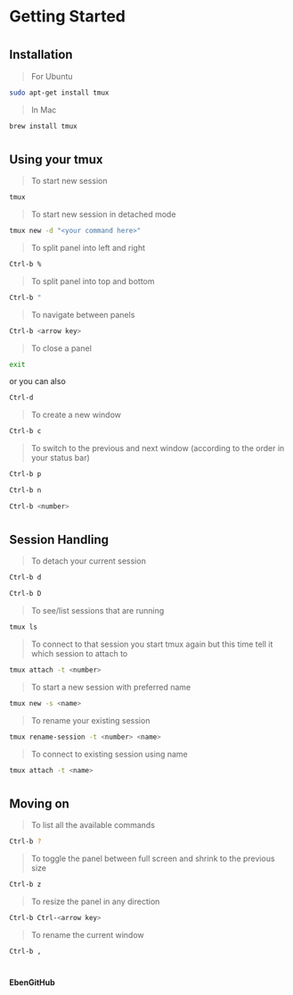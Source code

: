 # Getting Started
#
## Installation
> For Ubuntu
```bash
sudo apt-get install tmux
```
> In Mac
```bash
brew install tmux
```
#
## Using your tmux
> To start new session
```bash
tmux
```
> To start new session in detached mode
```bash
tmux new -d "<your command here>"
```
> To split panel into left and right
```bash
Ctrl-b %
```
> To split panel into top and bottom
```bash
Ctrl-b "
```
> To navigate between panels
```bash
Ctrl-b <arrow key>
```
> To close a panel
```bash
exit
```
or you can also
```bash
Ctrl-d
```
> To create a new window
```bash
Ctrl-b c
```
> To switch to the previous and next window (according to the order in your status bar)
```bash 
Ctrl-b p
```
```bash
Ctrl-b n
```
```bash
Ctrl-b <number>
```
#
## Session Handling
> To detach your current session
```bash
Ctrl-b d
```
```bash
Ctrl-b D
```
> To see/list sessions that are running
```bash
tmux ls
```
> To connect to that session you start tmux again but this time tell it which session to attach to
```bash
tmux attach -t <number>
```
> To start a new session with preferred name
```bash
tmux new -s <name>
```
> To rename your existing session
```bash
tmux rename-session -t <number> <name>
```
> To connect to existing session using name
```bash
tmux attach -t <name>
```
#
## Moving on
> To list all the available commands
```bash
Ctrl-b ?
```
> To toggle the panel between full screen and shrink to the previous size
```bash
Ctrl-b z
```
> To resize the panel in any direction
```bash
Ctrl-b Ctrl-<arrow key>
```
> To rename the current window
```bash
Ctrl-b ,
```
#
#
__EbenGitHub__
